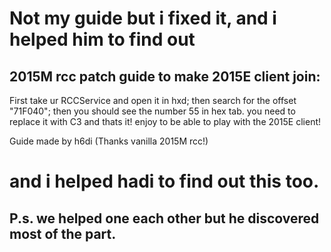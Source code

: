 # Not my guide but i fixed it, and i helped him to find out
## 2015M rcc patch guide to make 2015E client join:

First take ur RCCService and open it in hxd;
then search for the offset "71F040";
then you should see the number 55 in hex tab. 
you need to replace it with C3 and thats it!
enjoy to be able to play with the 2015E client!

Guide made by h6di (Thanks vanilla 2015M rcc!)
# and i helped hadi to find out this too.

## P.s. we helped one each other but he discovered most of the part.
